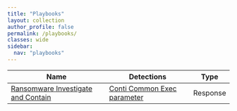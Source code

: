 ```yaml
---
title: "Playbooks"
layout: collection
author_profile: false
permalink: /playbooks/
classes: wide
sidebar:
  nav: "playbooks"
---
```


| Name    | Detections | Type        |
| --------| ---------- | ----------- |
| [Ransomware Investigate and Contain](/playbooks/ransomware_investigate_and_contain/)|[Conti Common Exec parameter](/detections/TTP/conti_common_exec_parameter)| Response |
